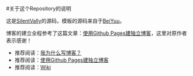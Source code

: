 #关于这个Repository的说明

这是[SilentVally](http://silentvally.github.io)的源码，模板的源码来自于[BeiYuu](http://beiyuu.com/)。

博客的建立全程参考了这篇文章：[使用Github Pages建独立博客](http://beiyuu.com/github-pages/)，这里对原作者表示感谢！


* 推荐阅读：[我为什么写博客？](http://beiyuu.com/why-blog/)
* 推荐阅读：[使用Github Pages建独立博客](http://beiyuu.com/github-pages/)
* 推荐阅读：[Wiki](http://silentvally.github.io/wiki/)